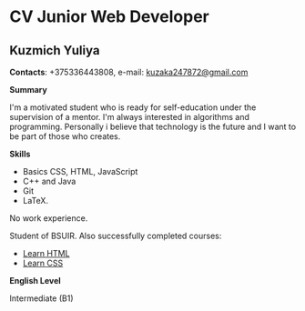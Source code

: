 # CV Junior Web Developer

## Kuzmich Yuliya

**Contacts**: +375336443808, e-mail: kuzaka247872@gmail.com

**Summary**

I'm a motivated student who is ready for self-education under the supervision of a mentor. I'm always interested in algorithms and programming. Personally i believe that technology is the future and I want to be part of those who creates.

**Skills**

* Basics CSS, HTML, JavaScript
* C++ and Java
* Git
* LaTeX.

No work experience.

Student of BSUIR. Also successfully completed courses:
* [Learn HTML](https://www.codecademy.com/learn/learn-html)
* [Learn CSS](https://www.codecademy.com/learn/learn-css)

**English Level** 

Intermediate (B1)


